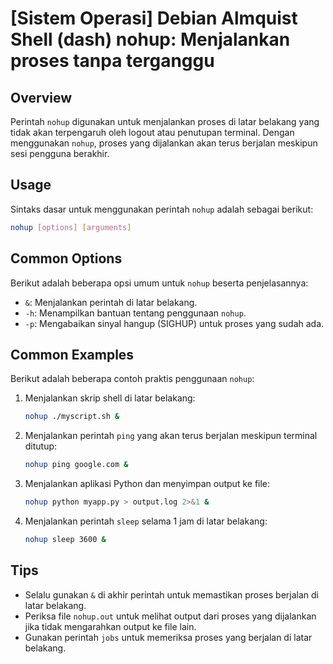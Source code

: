 # [Sistem Operasi] Debian Almquist Shell (dash) nohup: Menjalankan proses tanpa terganggu

## Overview
Perintah `nohup` digunakan untuk menjalankan proses di latar belakang yang tidak akan terpengaruh oleh logout atau penutupan terminal. Dengan menggunakan `nohup`, proses yang dijalankan akan terus berjalan meskipun sesi pengguna berakhir.

## Usage
Sintaks dasar untuk menggunakan perintah `nohup` adalah sebagai berikut:

```bash
nohup [options] [arguments]
```

## Common Options
Berikut adalah beberapa opsi umum untuk `nohup` beserta penjelasannya:

- `&`: Menjalankan perintah di latar belakang.
- `-h`: Menampilkan bantuan tentang penggunaan `nohup`.
- `-p`: Mengabaikan sinyal hangup (SIGHUP) untuk proses yang sudah ada.

## Common Examples
Berikut adalah beberapa contoh praktis penggunaan `nohup`:

1. Menjalankan skrip shell di latar belakang:
   ```bash
   nohup ./myscript.sh &
   ```

2. Menjalankan perintah `ping` yang akan terus berjalan meskipun terminal ditutup:
   ```bash
   nohup ping google.com &
   ```

3. Menjalankan aplikasi Python dan menyimpan output ke file:
   ```bash
   nohup python myapp.py > output.log 2>&1 &
   ```

4. Menjalankan perintah `sleep` selama 1 jam di latar belakang:
   ```bash
   nohup sleep 3600 &
   ```

## Tips
- Selalu gunakan `&` di akhir perintah untuk memastikan proses berjalan di latar belakang.
- Periksa file `nohup.out` untuk melihat output dari proses yang dijalankan jika tidak mengarahkan output ke file lain.
- Gunakan perintah `jobs` untuk memeriksa proses yang berjalan di latar belakang.